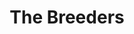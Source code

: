 ---
title: "The Breeders"
summary: "American alternative rock band formed in 1988 by Kim Deal of the and Tanya Donelly of ."
image: "the-breeders.jpg"
apple_music_artist_url: "None"
wikipedia_url: "none"
---